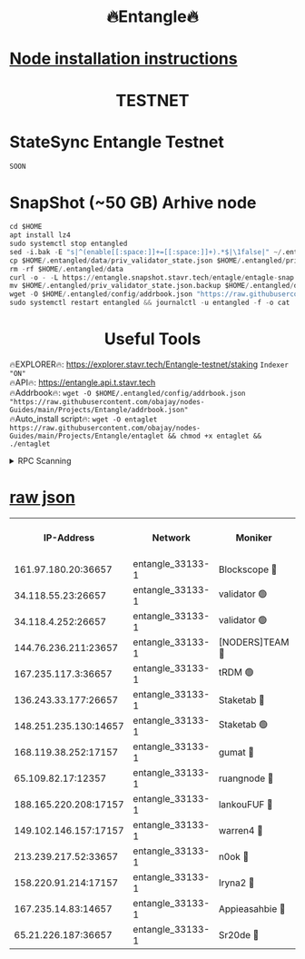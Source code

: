 <h1 align="center"> 🔥Entangle🔥</h1>

[Node installation instructions](https://github.com/obajay/nodes-Guides/tree/main/Projects/Entangle)
=

<h1 align="center"> TESTNET</h1>

# StateSync Entangle Testnet
```python
SOON
```
# SnapShot (~50 GB) Arhive node
```python
cd $HOME
apt install lz4
sudo systemctl stop entangled
sed -i.bak -E "s|^(enable[[:space:]]+=[[:space:]]+).*$|\1false|" ~/.entangled/config/config.toml
cp $HOME/.entangled/data/priv_validator_state.json $HOME/.entangled/priv_validator_state.json.backup
rm -rf $HOME/.entangled/data
curl -o - -L https://entangle.snapshot.stavr.tech/entagle/entagle-snap.tar.lz4 | lz4 -c -d - | tar -x -C $HOME/.entangled --strip-components 2
mv $HOME/.entangled/priv_validator_state.json.backup $HOME/.entangled/data/priv_validator_state.json
wget -O $HOME/.entangled/config/addrbook.json "https://raw.githubusercontent.com/obajay/nodes-Guides/main/Projects/Entangle/addrbook.json"
sudo systemctl restart entangled && journalctl -u entangled -f -o cat
```
 <h1 align="center"> Useful Tools</h1>
 
🔥EXPLORER🔥: https://explorer.stavr.tech/Entangle-testnet/staking        `Indexer "ON"` \
🔥API🔥:      https://entangle.api.t.stavr.tech \
🔥Addrbook🔥: ```wget -O $HOME/.entangled/config/addrbook.json "https://raw.githubusercontent.com/obajay/nodes-Guides/main/Projects/Entangle/addrbook.json"``` \
🔥Auto_install script🔥:  `wget -O entaglet https://raw.githubusercontent.com/obajay/nodes-Guides/main/Projects/Entangle/entaglet && chmod +x entaglet && ./entaglet`


<details>
<summary>RPC Scanning</summary>

<h2 align="center"> We scan nodes in real time every 4 hours. And we provide the final result of RPC endpoints.
We cannot influence the operation of these nodes in any way. </h2>


```python
If Voting Power is higher than 0 --> then the Node is a validator of the network and may be subject to attack and be a potential threat to the chain.
```
```python
We marked such validators with a red symbol
```

</details>

[raw json](https://rpc-check.entangt.stavr.tech/entangt/rpc-entangt-result.json)
=


<table><tr><th>IP-Address</th><th>Network</th><th>Moniker</th><th>Latest Block Height</th><th>Earliest Block Height</th><th>Catching Up</th><th>Tx Index</th><th>Voting Power</th><th>Scan Time</th></tr><tr><td>161.97.180.20:36657</td><td>entangle_33133-1</td><td>Blockscope 🔴</td><td>2089662</td><td>1</td><td>False</td><td>off</td><td>281843495334715</td><td>2024-02-08T19:12:22.833546133UTC</td></tr><tr><td>34.118.55.23:26657</td><td>entangle_33133-1</td><td>validator 🟢</td><td>2089662</td><td>1</td><td>False</td><td>on</td><td>0</td><td>2024-02-08T19:12:23.609919609UTC</td></tr><tr><td>34.118.4.252:26657</td><td>entangle_33133-1</td><td>validator 🟢</td><td>2089662</td><td>1</td><td>False</td><td>on</td><td>0</td><td>2024-02-08T19:12:23.964212413UTC</td></tr><tr><td>144.76.236.211:23657</td><td>entangle_33133-1</td><td>[NODERS]TEAM 🔴</td><td>2089666</td><td>1</td><td>False</td><td>off</td><td>27053815950027994</td><td>2024-02-08T19:12:35.344540927UTC</td></tr><tr><td>167.235.117.3:36657</td><td>entangle_33133-1</td><td>tRDM 🟢</td><td>2089668</td><td>1</td><td>False</td><td>on</td><td>0</td><td>2024-02-08T19:12:47.196744389UTC</td></tr><tr><td>136.243.33.177:26657</td><td>entangle_33133-1</td><td>Staketab 🔴</td><td>2089666</td><td>660001</td><td>False</td><td>on</td><td>129893227470876</td><td>2024-02-08T19:12:37.624463366UTC</td></tr><tr><td>148.251.235.130:14657</td><td>entangle_33133-1</td><td>Staketab 🟢</td><td>2089662</td><td>660801</td><td>False</td><td>on</td><td>0</td><td>2024-02-08T19:12:22.159617931UTC</td></tr><tr><td>168.119.38.252:17157</td><td>entangle_33133-1</td><td>gumat 🔴</td><td>2089663</td><td>962001</td><td>False</td><td>on</td><td>324629784748256</td><td>2024-02-08T19:12:26.233122742UTC</td></tr><tr><td>65.109.82.17:12357</td><td>entangle_33133-1</td><td>ruangnode 🔴</td><td>2089662</td><td>1312001</td><td>False</td><td>off</td><td>475272017464332</td><td>2024-02-08T19:12:23.232303211UTC</td></tr><tr><td>188.165.220.208:17157</td><td>entangle_33133-1</td><td>lankouFUF 🔴</td><td>2089663</td><td>1910001</td><td>False</td><td>off</td><td>304976159021499</td><td>2024-02-08T19:12:26.508771841UTC</td></tr><tr><td>149.102.146.157:17157</td><td>entangle_33133-1</td><td>warren4 🔴</td><td>2089665</td><td>1958001</td><td>False</td><td>on</td><td>479259899146672</td><td>2024-02-08T19:12:35.065588203UTC</td></tr><tr><td>213.239.217.52:33657</td><td>entangle_33133-1</td><td>n0ok 🔴</td><td>2089666</td><td>1989666</td><td>False</td><td>off</td><td>46578899708343991</td><td>2024-02-08T19:12:40.115397904UTC</td></tr><tr><td>158.220.91.214:17157</td><td>entangle_33133-1</td><td>Iryna2 🔴</td><td>2089667</td><td>2042001</td><td>False</td><td>on</td><td>312752267561793</td><td>2024-02-08T19:12:42.526869612UTC</td></tr><tr><td>167.235.14.83:14657</td><td>entangle_33133-1</td><td>Appieasahbie 🔴</td><td>2089667</td><td>2042001</td><td>False</td><td>on</td><td>43245397787847322</td><td>2024-02-08T19:12:46.914395717UTC</td></tr><tr><td>65.21.226.187:36657</td><td>entangle_33133-1</td><td>Sr20de 🔴</td><td>2089662</td><td>2049001</td><td>False</td><td>off</td><td>9779905313533</td><td>2024-02-08T19:12:22.503805828UTC</td></tr></table>
